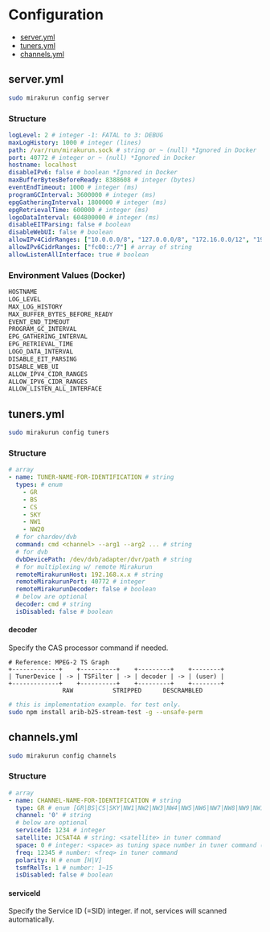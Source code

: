 # Configuration

* [server.yml](#serveryml)
* [tuners.yml](#tunersyml)
* [channels.yml](#channelsyml)

## server.yml

```sh
sudo mirakurun config server
```

### Structure

```yaml
logLevel: 2 # integer -1: FATAL to 3: DEBUG
maxLogHistory: 1000 # integer (lines)
path: /var/run/mirakurun.sock # string or ~ (null) *Ignored in Docker
port: 40772 # integer or ~ (null) *Ignored in Docker
hostname: localhost
disableIPv6: false # boolean *Ignored in Docker
maxBufferBytesBeforeReady: 8388608 # integer (bytes)
eventEndTimeout: 1000 # integer (ms)
programGCInterval: 3600000 # integer (ms)
epgGatheringInterval: 1800000 # integer (ms)
epgRetrievalTime: 600000 # integer (ms)
logoDataInterval: 604800000 # integer (ms)
disableEITParsing: false # boolean
disableWebUI: false # boolean
allowIPv4CidrRanges: ["10.0.0.0/8", "127.0.0.0/8", "172.16.0.0/12", "192.168.0.0/16"] # array of string
allowIPv6CidrRanges: ["fc00::/7"] # array of string
allowListenAllInterface: true # boolean
```

### Environment Values (Docker)

```sh
HOSTNAME
LOG_LEVEL
MAX_LOG_HISTORY
MAX_BUFFER_BYTES_BEFORE_READY
EVENT_END_TIMEOUT
PROGRAM_GC_INTERVAL
EPG_GATHERING_INTERVAL
EPG_RETRIEVAL_TIME
LOGO_DATA_INTERVAL
DISABLE_EIT_PARSING
DISABLE_WEB_UI
ALLOW_IPV4_CIDR_RANGES
ALLOW_IPV6_CIDR_RANGES
ALLOW_LISTEN_ALL_INTERFACE
```

## tuners.yml

```sh
sudo mirakurun config tuners
```

### Structure

```yaml
# array
- name: TUNER-NAME-FOR-IDENTIFICATION # string
  types: # enum
    - GR
    - BS
    - CS
    - SKY
    - NW1
    - NW20
  # for chardev/dvb
  command: cmd <channel> --arg1 --arg2 ... # string
  # for dvb
  dvbDevicePath: /dev/dvb/adapter/dvr/path # string
  # for multiplexing w/ remote Mirakurun
  remoteMirakurunHost: 192.168.x.x # string
  remoteMirakurunPort: 40772 # integer
  remoteMirakurunDecoder: false # boolean
  # below are optional
  decoder: cmd # string
  isDisabled: false # boolean
```

#### decoder

Specify the CAS processor command if needed.

```
# Reference: MPEG-2 TS Graph
+-------------+    +----------+    +---------+    +--------+
| TunerDevice | -> | TSFilter | -> | decoder | -> | (user) |
+-------------+    +----------+    +---------+    +--------+
               RAW           STRIPPED      DESCRAMBLED
```

```sh
# this is implementation example. for test only.
sudo npm install arib-b25-stream-test -g --unsafe-perm
```

## channels.yml

```sh
sudo mirakurun config channels
```

### Structure

```yaml
# array
- name: CHANNEL-NAME-FOR-IDENTIFICATION # string
  type: GR # enum [GR|BS|CS|SKY|NW1|NW2|NW3|NW4|NW5|NW6|NW7|NW8|NW9|NW10|NW11|NW12|NW13|NW14|NW15|NW16|NW17|NW18|NW19|NW20]
  channel: '0' # string
  # below are optional
  serviceId: 1234 # integer
  satellite: JCSAT4A # string: <satellite> in tuner command
  space: 0 # integer: <space> as tuning space number in tuner command (default: 0)
  freq: 12345 # number: <freq> in tuner command
  polarity: H # enum [H|V]
  tsmfRelTs: 1 # number: 1~15
  isDisabled: false # boolean
```

#### serviceId

Specify the Service ID (=SID) integer.
if not, services will scanned automatically.

